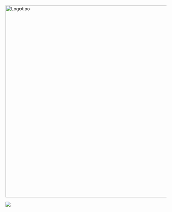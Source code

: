 <img align="center" width="600" left="400" src="![images](https://user-images.githubusercontent.com/108819499/191880692-2b7caedd-20dd-4af8-826b-838d7922964a.jpg)" alt="Logotipo">



<p align="left">
<img src="http://img.shields.io/static/v1?label=STATUS&message=%20DESENVOLVIMENTO&color=GREEN&style=for-the-badge"/>
</p

